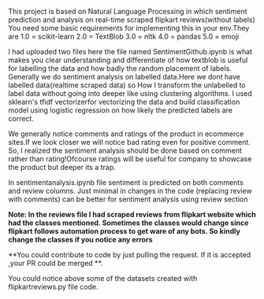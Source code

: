 This project is based on Natural Language Processing in which sentiment prediction and analysis on real-time scraped flipkart reviews(without labels)
You need some basic requirements for implementing this in your env.They are
1.0 = scikit-learn
2.0 = TextBlob
3.0 = nltk
4.0 = pandas
5.0 = emoji

I had uploaded two files here the file named SentimentGithub.ipynb is what makes you clear understanding and differentiate of how textblob is useful for labelling the data and how badly the random placement of labels.
Generally we do sentiment analysis on labelled data.Here we dont have labelled data(realtime scraped data) so How I transform the unlabelled to label data without going into deeper like using clustering algorithms.
I used sklearn's tfidf vectorizerfor vectorizing the data and build classification model using logistic regression on how likely the predicted labels are correct.

We generally notice comments and ratings of the product in ecommerce sites.If we look closer we will notice bad rating even for positive comment. So, I realized the sentiment analysis should be done based on comment rather than rating!Ofcourse ratings will be useful for company to showcase the product but deeper its a trap.

In sentimentanalysis.ipynb file sentiment is predicted on both comments and review columns. Just minimal in changes in the code (replacing review with comments) can be better for sentiment analysis using review section

**Note: In the reviews file I had scraped reviews from flipkart website which had the classes mentioned. Sometimes the classes would change since flipkart follows automation process to get ware of any bots. So kindly change the classes if you notice any errors**

**You could contribute to code by just pulling the request. If it is accepted ,your PR could be merged **.

You could notice above some of the datasets created with flipkartreviews.py file code.
